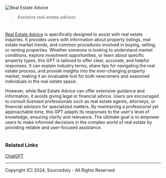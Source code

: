 ![Real Estate Advice](https://github.com/user-attachments/assets/60895465-1189-4c3d-b33d-ce70c4dedabd)

> Assistive real-estate advisor.
#

[Real Estate Advice](https://chatgpt.com/g/g-VPxnvz7m1-real-estate-advice) is specifically designed to assist with real estate inquiries. It provides users with information about property listings, real estate market trends, and common procedures involved in buying, selling, or renting properties. Whether someone is looking to understand market conditions, explore investment opportunities, or learn about specific property types, this GPT is tailored to offer clear, accurate, and helpful responses. It can explain industry terms, share tips for navigating the real estate process, and provide insights into the ever-changing property market, making it an invaluable tool for both newcomers and seasoned individuals in the real estate space.

However, while Real Estate Advice can offer extensive guidance and information, it avoids giving legal or financial advice. Users are encouraged to consult licensed professionals such as real estate agents, attorneys, or financial advisors for specialized matters. By maintaining a professional yet approachable tone, this GPT adapts its responses to the user's level of knowledge, ensuring clarity and relevance. The ultimate goal is to empower users to make informed decisions in the complex world of real estate by providing reliable and user-focused assistance.

#
### Related Links

[ChatGPT](https://github.com/sourceduty/ChatGPT)

***
Copyright (C) 2024, Sourceduty - All Rights Reserved.
